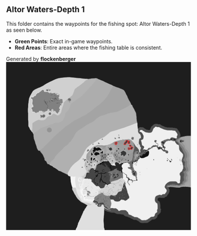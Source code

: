 ## Altor Waters-Depth 1
This folder contains the waypoints for the fishing spot: Altor Waters-Depth 1 as seen below.

- **Green Points**: Exact in-game waypoints.
- **Red Areas**: Entire areas where the fishing table is consistent.

Generated by **flockenberger**
![Altor Waters-Depth 1](./Preview.png?raw=true "Altor Waters-Depth 1")